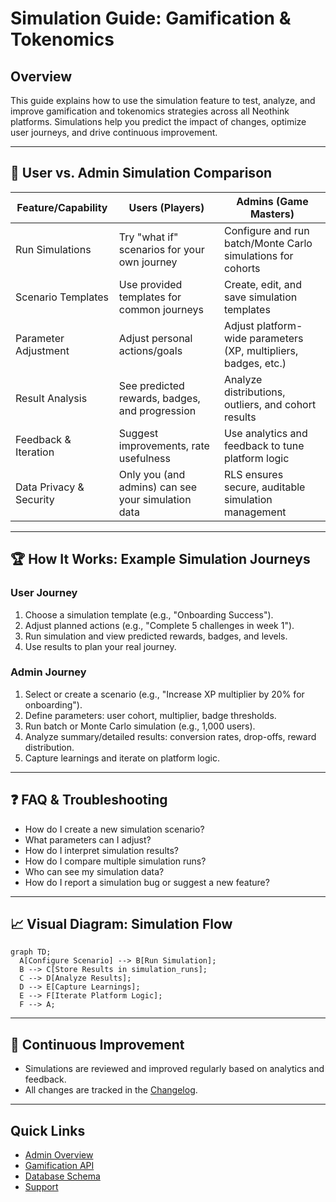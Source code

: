 # Simulation Guide: Gamification & Tokenomics

## Overview
This guide explains how to use the simulation feature to test, analyze, and improve gamification and tokenomics strategies across all Neothink platforms. Simulations help you predict the impact of changes, optimize user journeys, and drive continuous improvement.

---

## 🧭 User vs. Admin Simulation Comparison

| Feature/Capability        | Users (Players)                                             | Admins (Game Masters)                                                |
|--------------------------|-------------------------------------------------------------|---------------------------------------------------------------------|
| Run Simulations          | Try "what if" scenarios for your own journey                | Configure and run batch/Monte Carlo simulations for cohorts          |
| Scenario Templates       | Use provided templates for common journeys                  | Create, edit, and save simulation templates                          |
| Parameter Adjustment     | Adjust personal actions/goals                               | Adjust platform-wide parameters (XP, multipliers, badges, etc.)      |
| Result Analysis          | See predicted rewards, badges, and progression              | Analyze distributions, outliers, and cohort results                  |
| Feedback & Iteration     | Suggest improvements, rate usefulness                       | Use analytics and feedback to tune platform logic                    |
| Data Privacy & Security  | Only you (and admins) can see your simulation data          | RLS ensures secure, auditable simulation management                  |

---

## 🏆 How It Works: Example Simulation Journeys

### User Journey
1. Choose a simulation template (e.g., "Onboarding Success").
2. Adjust planned actions (e.g., "Complete 5 challenges in week 1").
3. Run simulation and view predicted rewards, badges, and levels.
4. Use results to plan your real journey.

### Admin Journey
1. Select or create a scenario (e.g., "Increase XP multiplier by 20% for onboarding").
2. Define parameters: user cohort, multiplier, badge thresholds.
3. Run batch or Monte Carlo simulation (e.g., 1,000 users).
4. Analyze summary/detailed results: conversion rates, drop-offs, reward distribution.
5. Capture learnings and iterate on platform logic.

---

## ❓ FAQ & Troubleshooting
- How do I create a new simulation scenario?
- What parameters can I adjust?
- How do I interpret simulation results?
- How do I compare multiple simulation runs?
- Who can see my simulation data?
- How do I report a simulation bug or suggest a new feature?

---

## 📈 Visual Diagram: Simulation Flow
```mermaid
graph TD;
  A[Configure Scenario] --> B[Run Simulation];
  B --> C[Store Results in simulation_runs];
  C --> D[Analyze Results];
  D --> E[Capture Learnings];
  E --> F[Iterate Platform Logic];
  F --> A;
```

---

## 🔄 Continuous Improvement
- Simulations are reviewed and improved regularly based on analytics and feedback.
- All changes are tracked in the [Changelog](../../CHANGELOG.md).

---

## Quick Links
- [Admin Overview](../admin/ADMIN-OVERVIEW.md)
- [Gamification API](../api/gamification.md)
- [Database Schema](../architecture/database.md)
- [Support](../support/README.md)

